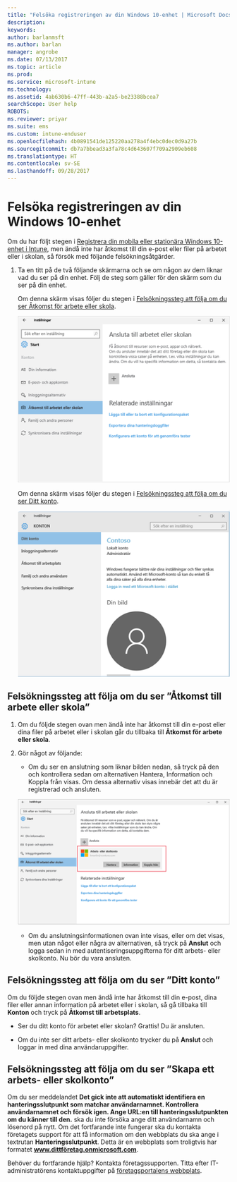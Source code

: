 ```yaml
---
title: "Felsöka registreringen av din Windows 10-enhet | Microsoft Docs"
description: 
keywords: 
author: barlanmsft
ms.author: barlan
manager: angrobe
ms.date: 07/13/2017
ms.topic: article
ms.prod: 
ms.service: microsoft-intune
ms.technology: 
ms.assetid: 4ab630b6-47ff-443b-a2a5-be23388bcea7
searchScope: User help
ROBOTS: 
ms.reviewer: priyar
ms.suite: ems
ms.custom: intune-enduser
ms.openlocfilehash: 4b0891541de125220aa278a4f4ebc0dec0d9a27b
ms.sourcegitcommit: db7a7bbead3a3fa78c4d643607f709a2909eb608
ms.translationtype: HT
ms.contentlocale: sv-SE
ms.lasthandoff: 09/28/2017
---
```

# <a name="troubleshoot-your-windows-10-device-enrollment"></a>Felsöka registreringen av din Windows 10-enhet
Om du har följt stegen i [Registrera din mobila eller stationära Windows 10-enhet i Intune](enroll-your-w10-phone-or-w10-pc-windows.md), men ändå inte har åtkomst till din e-post eller filer på arbetet eller i skolan, så försök med följande felsökningsåtgärder.

1.  Ta en titt på de två följande skärmarna och se om någon av dem liknar vad du ser på din enhet. Följ de steg som gäller för den skärm som du ser på din enhet.

    Om denna skärm visas följer du stegen i [Felsökningssteg att följa om du ser Åtkomst för arbete eller skola](#troubleshooting-steps-to-follow-if-you-see-access-work-or-school).

    ![settings-accounts-access-work-or-school](./media/w10-enroll-rs1-connect-to-work-or-school.png)

    Om denna skärm visas följer du stegen i [Felsökningssteg att följa om du ser Ditt konto](#troubleshooting-steps-to-follow-if-you-see-your-account).

    ![settings-accounts-your-account](./media/W10-enroll-2-accounts-your-account.png)

## <a name="troubleshooting-steps-to-follow-if-you-see-access-work-or-school"></a>Felsökningssteg att följa om du ser ”Åtkomst till arbete eller skola”

1.  Om du följde stegen ovan men ändå inte har åtkomst till din e-post eller dina filer på arbetet eller i skolan går du tillbaka till **Åtkomst för arbete eller skola**.

2. Gör något av följande:

    - Om du ser en anslutning som liknar bilden nedan, så tryck på den och kontrollera sedan om alternativen Hantera, Information och Koppla från visas. Om dessa alternativ visas innebär det att du är registrerad och ansluten.

    ![validate-successful-enrollment](./media/w10-enroll-rs1-validate-successful-enrollment.png)

    - Om du anslutningsinformationen ovan inte visas, eller om det visas, men utan något eller några av alternativen, så tryck på **Anslut** och logga sedan in med autentiseringsuppgifterna för ditt arbets- eller skolkonto. Nu bör du vara ansluten.

## <a name="troubleshooting-steps-to-follow-if-you-see-your-account"></a>Felsökningssteg att följa om du ser ”Ditt konto”

Om du följde stegen ovan men ändå inte har åtkomst till din e-post, dina filer eller annan information på arbetet eller i skolan, så gå tillbaka till **Konton** och tryck på **Åtkomst till arbetsplats**.

- Ser du ditt konto för arbetet eller skolan? Grattis! Du är ansluten.

- Om du inte ser ditt arbets- eller skolkonto trycker du på **Anslut** och loggar in med dina användaruppgifter.

## <a name="troubleshooting-steps-to-follow-if-you-see-set-up-a-work-or-school-account"></a>Felsökningssteg att följa om du ser ”Skapa ett arbets- eller skolkonto”

Om du ser meddelandet __Det gick inte att automatiskt identifiera en hanteringsslutpunkt som matchar användarnamnet. Kontrollera användarnamnet och försök igen. Ange URL:en till hanteringsslutpunkten om du känner till den.__ ska du inte försöka ange ditt användarnamn och lösenord på nytt. Om det fortfarande inte fungerar ska du kontakta företagets support för att få information om den webbplats du ska ange i textrutan **Hanteringsslutpunkt**. Detta är en webbplats som troligtvis har formatet **www.dittföretag.onmicrosoft.com**. 

Behöver du fortfarande hjälp? Kontakta företagssupporten. Titta efter IT-administratörens kontaktuppgifter på [företagsportalens webbplats](https://portal.manage.microsoft.com).
